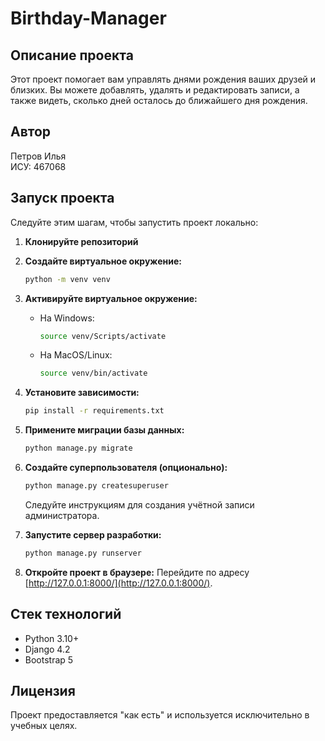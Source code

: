 # Birthday-Manager

## Описание проекта
Этот проект помогает вам управлять днями рождения ваших друзей и близких. Вы можете добавлять, удалять и редактировать записи, а также видеть, сколько дней осталось до ближайшего дня рождения.

## Автор
Петров Илья  
ИСУ: 467068

## Запуск проекта

Следуйте этим шагам, чтобы запустить проект локально:

1. **Клонируйте репозиторий**
 
3. **Создайте виртуальное окружение:**
   ```bash
   python -m venv venv
   ```

4. **Активируйте виртуальное окружение:**
   - На Windows:
     ```bash
     source venv/Scripts/activate
     ```
   - На MacOS/Linux:
     ```bash
     source venv/bin/activate
     ```

5. **Установите зависимости:**
   ```bash
   pip install -r requirements.txt
   ```

6. **Примените миграции базы данных:**
   ```bash
   python manage.py migrate
   ```

7. **Создайте суперпользователя (опционально):**
   ```bash
   python manage.py createsuperuser
   ```
   Следуйте инструкциям для создания учётной записи администратора.

8. **Запустите сервер разработки:**
   ```bash
   python manage.py runserver
   ```

9. **Откройте проект в браузере:**
   Перейдите по адресу [http://127.0.0.1:8000/](http://127.0.0.1:8000/).

## Стек технологий
- Python 3.10+
- Django 4.2
- Bootstrap 5

## Лицензия
Проект предоставляется "как есть" и используется исключительно в учебных целях.
